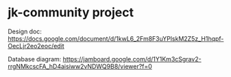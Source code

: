 # jk-community project

Design doc: https://docs.google.com/document/d/1kwL6_2Fm8F3uYPlskM2Z5z_H1hqpf-OecLjr2eo2eoc/edit

Database diagram: https://jamboard.google.com/d/1Y1Km3cSgrav2-rrgNMkcscFA_hD4aisiww2vNDWQ9B8/viewer?f=0
